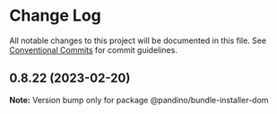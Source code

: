 # Change Log

All notable changes to this project will be documented in this file.
See [Conventional Commits](https://conventionalcommits.org) for commit guidelines.

## 0.8.22 (2023-02-20)

**Note:** Version bump only for package @pandino/bundle-installer-dom
